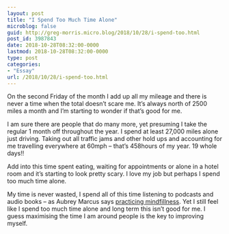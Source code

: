 ```yaml
---
layout: post
title: "I Spend Too Much Time Alone"
microblog: false
guid: http://greg-morris.micro.blog/2018/10/28/i-spend-too.html
post_id: 3987843
date: 2018-10-28T08:32:00-0000
lastmod: 2018-10-28T08:32:00-0000
type: post
categories:
- "Essay"
url: /2018/10/28/i-spend-too.html
---
```

<!--kg-card-begin: html--><p><!--kg-card-begin: html--></p>
<p>On the second Friday of the month I add up all my mileage and there is never a time when the total doesn’t scare me. It’s always north of 2500 miles a month and I’m starting to wonder if that’s good for me.</p>
<p>I am sure there are people that do many more, yet presuming I take the regular 1 month off throughout the year. I spend at least 27,000 miles alone just driving. Taking out all traffic jams and other hold ups and accounting for me travelling everywhere at 60mph – that’s 458hours of my year. 19 whole days!!</p>
<p>Add into this time spent eating, waiting for appointments or alone in a hotel room and it’s starting to look pretty scary. I love my job but perhaps I spend too much time alone.</p>
<p>My time is never wasted, I spend all of this time listening to podcasts and audio books – as Aubrey Marcus says <a href="https://www.amazon.co.uk/dp/B076Z6KFWL/ref=dp-kindle-redirect?_encoding=UTF8&amp;btkr=1?tag=gr36-21">practicing mindfillness</a>. Yet I still feel like I spend too much time alone and long term this isn’t good for me. I guess maximising the time I am around people is the key to improving myself.</p>
<p><!--kg-card-end: html--></p>
<!--kg-card-end: html-->
